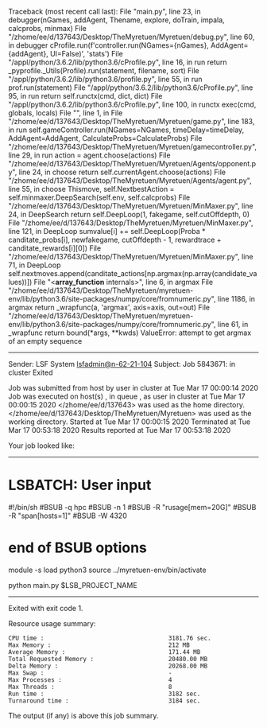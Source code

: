 Traceback (most recent call last):
  File "main.py", line 23, in <module>
    debugger(nGames, addAgent, Thename, explore, doTrain, impala, calcprobs, minmax)
  File "/zhome/ee/d/137643/Desktop/TheMyretuen/Myretuen/debug.py", line 60, in debugger
    cProfile.run(f'controller.run(NGames={nGames}, AddAgent={addAgent}, UI=False)', 'stats')
  File "/appl/python/3.6.2/lib/python3.6/cProfile.py", line 16, in run
    return _pyprofile._Utils(Profile).run(statement, filename, sort)
  File "/appl/python/3.6.2/lib/python3.6/profile.py", line 55, in run
    prof.run(statement)
  File "/appl/python/3.6.2/lib/python3.6/cProfile.py", line 95, in run
    return self.runctx(cmd, dict, dict)
  File "/appl/python/3.6.2/lib/python3.6/cProfile.py", line 100, in runctx
    exec(cmd, globals, locals)
  File "<string>", line 1, in <module>
  File "/zhome/ee/d/137643/Desktop/TheMyretuen/Myretuen/game.py", line 183, in run
    self.gameController.run(NGames=NGames, timeDelay=timeDelay, AddAgent=AddAgent, CalculateProbs=CalculateProbs)
  File "/zhome/ee/d/137643/Desktop/TheMyretuen/Myretuen/gamecontroller.py", line 29, in run
    action = agent.choose(actions)
  File "/zhome/ee/d/137643/Desktop/TheMyretuen/Myretuen/Agents/opponent.py", line 24, in choose
    return self.currentAgent.choose(actions)
  File "/zhome/ee/d/137643/Desktop/TheMyretuen/Myretuen/Agents/agent.py", line 55, in choose
    Thismove, self.NextbestAction = self.minmaxer.DeepSearch(self.env, self.calcprobs)
  File "/zhome/ee/d/137643/Desktop/TheMyretuen/Myretuen/MinMaxer.py", line 24, in DeepSearch
    return self.DeepLoop(1, fakegame, self.cutOffdepth, 0)
  File "/zhome/ee/d/137643/Desktop/TheMyretuen/Myretuen/MinMaxer.py", line 121, in DeepLoop
    sumvalue[i] += self.DeepLoop(Proba * canditate_probs[i], newfakegame, cutOffdepth - 1, rewardtrace + canditate_rewards[i][0])
  File "/zhome/ee/d/137643/Desktop/TheMyretuen/Myretuen/MinMaxer.py", line 71, in DeepLoop
    self.nextmoves.append(canditate_actions[np.argmax(np.array(candidate_values))])
  File "<__array_function__ internals>", line 6, in argmax
  File "/zhome/ee/d/137643/Desktop/TheMyretuen/myretuen-env/lib/python3.6/site-packages/numpy/core/fromnumeric.py", line 1186, in argmax
    return _wrapfunc(a, 'argmax', axis=axis, out=out)
  File "/zhome/ee/d/137643/Desktop/TheMyretuen/myretuen-env/lib/python3.6/site-packages/numpy/core/fromnumeric.py", line 61, in _wrapfunc
    return bound(*args, **kwds)
ValueError: attempt to get argmax of an empty sequence

------------------------------------------------------------
Sender: LSF System <lsfadmin@n-62-21-104>
Subject: Job 5843671: <NNAgent4MinMax-5-1-500> in cluster <dcc> Exited

Job <NNAgent4MinMax-5-1-500> was submitted from host <n-62-27-20> by user <s183905> in cluster <dcc> at Tue Mar 17 00:00:14 2020
Job was executed on host(s) <n-62-21-104>, in queue <hpc>, as user <s183905> in cluster <dcc> at Tue Mar 17 00:00:15 2020
</zhome/ee/d/137643> was used as the home directory.
</zhome/ee/d/137643/Desktop/TheMyretuen/Myretuen> was used as the working directory.
Started at Tue Mar 17 00:00:15 2020
Terminated at Tue Mar 17 00:53:18 2020
Results reported at Tue Mar 17 00:53:18 2020

Your job looked like:

------------------------------------------------------------
# LSBATCH: User input
#!/bin/sh
#BSUB -q hpc
#BSUB -n 1
#BSUB -R "rusage[mem=20G]"
#BSUB -R "span[hosts=1]"
#BSUB -W 4320
# end of BSUB options

module -s load python3
source ../myretuen-env/bin/activate

python main.py $LSB_PROJECT_NAME


------------------------------------------------------------

Exited with exit code 1.

Resource usage summary:

    CPU time :                                   3181.76 sec.
    Max Memory :                                 212 MB
    Average Memory :                             171.44 MB
    Total Requested Memory :                     20480.00 MB
    Delta Memory :                               20268.00 MB
    Max Swap :                                   -
    Max Processes :                              4
    Max Threads :                                8
    Run time :                                   3182 sec.
    Turnaround time :                            3184 sec.

The output (if any) is above this job summary.

